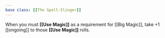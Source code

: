 ```yaml
---
base class: [[The Spell-Slinger]]
---
```

When you must **[[Use Magic]]** as a requirement for [[Big Magic]], take +1 [[ongoing]] to those **[[Use Magic]]** rolls.